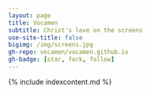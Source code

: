 ```yaml
---
layout: page
title: Vocamen
subtitle: Christ's love on the screens
use-site-title: false
bigimg: /img/screens.jpg
gh-repo: vocamen/vocamen.github.io
gh-badge: [star, fork, follow]
---
```


{% include indexcontent.md %}
